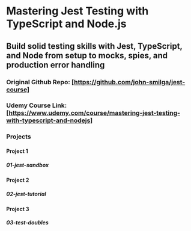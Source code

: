 # Mastering Jest Testing with TypeScript and Node.js

## Build solid testing skills with Jest, TypeScript, and Node from setup to mocks, spies, and production error handling

### Original Github Repo: [https://github.com/john-smilga/jest-course]

### Udemy Course Link: [https://www.udemy.com/course/mastering-jest-testing-with-typescript-and-nodejs]

### Projects

#### Project 1

##### 01-jest-sandbox

#### Project 2

##### 02-jest-tutorial

#### Project 3

##### 03-test-doubles
